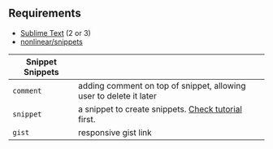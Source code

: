 ## Requirements
- [Sublime Text](http://www.sublimetext.com) (2 or 3)
- [nonlinear/snippets](https://github.com/nonlinear/snippets/#snippets)

|Snippet Snippets||
|---|---|
|`comment`|adding comment on top of snippet, allowing user to delete it later|
|`snippet`|a snippet to create snippets. [Check tutorial](http://www.nonlinear.nyc/snippets/) first.|
|`gist`|responsive gist link|